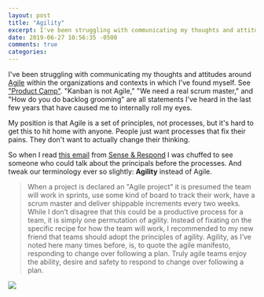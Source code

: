 ```yaml
---
layout: post
title: "Agility"
excerpt: I've been struggling with communicating my thoughts and attitudes around Agile...
date: 2019-06-27 10:56:35 -0500
comments: true
categories: 
---
```


I've been struggling with communicating my thoughts and attitudes around [Agile](https://en.wikipedia.org/wiki/Agile_software_development) within the organizations and contexts in which I've found myself. See ["Product Camp"]({{site.baseurl}}/2018/03/11/product-camp/ "As long as agile remains a series of processes and not a set of principles, it will be a religion without a higher power."). "Kanban is not Agile," "We need a real scrum master," and "How do you do backlog grooming" are all statements I've heard in the last few years that have caused me to internally roll my eyes.

My position is that Agile is a set of principles, not processes, but it's hard to get this to hit home with anyone. People just want processes that fix their pains. They don't want to actually change their thinking.

So when I read [this email](https://mailchi.mp/gothelf/services-1185141?e=c52028c41b) from [Sense & Respond](https://www.senseandrespondpress.com/) I was chuffed to see someone who could talk about the principals before the processes. And tweak our terminology ever so slightly: **Agility** instead of Agile.

>When a project is declared an "Agile project" it is presumed the team will work in sprints, use some kind of board to track their work, have a scrum master and deliver shippable increments every two weeks. While I don’t disagree that this could be a productive process for a team, it is simply one permutation of agility. Instead of fixating on the specific recipe for how the team will work, I recommended to my new friend that teams should adopt the principles of agility. Agility, as I’ve noted here many times before, is, to quote the agile manifesto, responding to change over following a plan. Truly agile teams enjoy the ability, desire and safety to respond to change over following a plan. 

![]({{site.baseurl}}/assets/2019/06/508e81fc-ab40-446f-8f15-23f685c0c714.jpeg)

